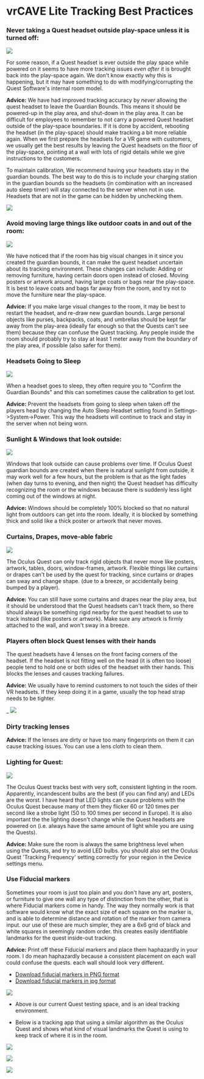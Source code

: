# vrCAVE Lite Tracking Best Practices


### Never taking a Quest headset outside play-space unless it is turned off:

![](media/vrcaveLite/questsoutside.png)

For some reason, if a Quest headset is ever outside the play space while powered on it seems to have more tracking issues *even after* it is brought back into the play-space again. We don't know exactly why this is happening, but it may have something to do with modifying/corrupting the Quest Software's internal room model.

**Advice:** We have had improved tracking accuracy by *never* allowing the quest headset to leave the Guardian Bounds. This means it should be powered-up in the play area, and shut-down in the play area. It can be difficult for employees to remember to not carry a powered Quest headset outside of the play-space boundaries. If it is done by accident, rebooting the headset (in the play-space) should make tracking a bit more reliable again. When we first prepare the headsets for a VR game with customers, we usually get the best results by leaving the Quest headsets on the floor of the play-space, pointing at a wall with lots of rigid details while we give instructions to the customers.

To maintain calibration, We recommend having your headsets stay in the guardian bounds. The best way to do this is to include your charging station in the guardian bounds so the headsets (in combination with an increased auto sleep timer) will stay connected to the server when not in use. Headsets that are not in the game can be hidden by unchecking them. 

![](media/vrcaveLite/VRCaveGuardian.png)
	
### Avoid moving large things like outdoor coats in and out of the room:

![](media/vrcaveLite/notempobjects.png)

We have noticed that if the room has big visual changes in it since you created the guardian bounds, it can make the quest headset uncertain about its tracking environment. These changes can include: Adding or removing furniture, having certain doors open instead of closed. Moving posters or artwork around, having large coats or bags near the play-space. It is best to leave coats and bags far away from the room, and try not to move the furniture near the play-space.

**Advice:** If you make large visual changes to the room, it may be best to restart the headset, and re-draw new guardian bounds. Large personal objects like purses, backpacks, coats, and umbrellas should be kept far away from the play-area (ideally far enough so that the Quests can't see them) because they can confuse the Quest tracking. Any people inside the room should probably try to stay at least 1 meter away from the boundary of the play area, if possible (also safer for them). 

### Headsets Going to Sleep

![](media/vrcaveLite/OculusSleepSettings.jpg)

When a headset goes to sleep, they often require you to "Confirm the Guardian Bounds" and this can sometimes cause the calibration to get lost. 

**Advice:** Prevent the headsets from going to sleep when taken off the players head by changing the Auto Sleep Headset setting found in Settings->System->Power. This way the headsets will continue to track and stay in the server when not being worn. 

### Sunlight & Windows that look outside:

![](media/vrcaveLite/nosunlight.png)

Windows that look outside can cause problems over time. If Oculus Quest guardian bounds are created when there is natural sunlight from outside, it may work well for a few hours, but the problem is that as the light fades (when day turns to evening, and then night) the Quest headset has difficulty recognizing the room or the windows because there is suddenly less light coming out of the windows at night.

**Advice:** Windows should be completely 100% blocked so that no natural light from outdoors can get into the room. Ideally, it is blocked by something thick and solid like a thick poster or artwork that never moves.

### Curtains, Drapes, move-able fabric

![](media/vrcaveLite/nocurtains.png)

The Oculus Quest can only track rigid objects that never move like posters, artwork, tables, doors, window-frames, artwork. Flexible things like curtains or drapes can't be used by the quest for tracking, since curtains or drapes can sway and change shape. (due to a breeze, or accidentally being bumped by a player).

**Advice:** You can still have some curtains and drapes near the play area, but it should be understood that the Quest headsets can't track them, so there should always be something rigid nearby for the quest headset to use to track instead (like posters or artwork). Make sure any artwork is firmly attached to the wall, and won't sway in a breeze.

### Players often block Quest lenses with their hands

 The quest headsets have 4 lenses on the front facing corners of the headset. If the headset is not fitting well on the head (it is often too loose) people tend to hold one or both sides of the headset with their hands. This blocks the lenses and causes tracking failures.

 **Advice:** We usually have to remind customers to not touch the sides of their VR headsets. If they keep doing it in a game, usually the top head strap needs to be tighter.

_	![](media/vrcaveLite/QuestTrackingCameras.png)

### Dirty tracking lenses
**Advice:** If the lenses are dirty or have too many fingerprints on them it can cause tracking issues. You can use a lens cloth to clean them.

### Lighting for Quest:

![](media/vrcaveLite/bestcase.png)

The Oculus Quest tracks best with very soft, consistent lighting in the room. Apparently, incandescent bulbs are the best (if you can find any) and LEDs are the worst. I have heard that LED lights can cause problems with the Oculus Quest because many of them they flicker 60 or 120 times per second like a strobe light (50 to 100 times per second in Europe). It is also important the the lighting doesn't change while the Quest headsets are powered on (i.e. always have the same amount of light while you are using the Quests).

**Advice:** Make sure the room is always the same brightness level when using the Quests, and try to avoid LED bulbs. you should also set the Oculus Quest 'Tracking Frequency' setting correctly for your region in the Device settings menu.


### Use Fiducial markers 

Sometimes your room is just too plain and you don't have any art, posters, or furniture to give one wall any type of distinction from the other, that is where Fiducial markers come in handy. The way they normally work is that software would know what the exact size of each square on the marker is, and is able to determine distance and rotation of the marker from camera input. our use of these are much simpler, they are a 6x6 grid of black and white squares in seemingly random order. this creates easily identifiable landmarks for the quest inside-out tracking. 

**Advice:** Print off these Fiducial markers and place them haphazardly in your room. I do mean haphazardly because a consistent placement on each wall could confuse the quests. each wall should look very different. 

-	[Download fiducial markers in PNG format](https://drive.google.com/drive/folders/1XNNQYsdU-wbNpcmlm5bfqt9JJG3s-ZTb?usp=sharing)
-	[Download fiducial markers in jpg format](https://drive.google.com/drive/folders/1JfFy14MAue73VsCbp2niQiJD-oUzkdWT?usp=sharing)

![](media/vrcaveLite/Fiducialwalls.png)

- Above is our current Quest testing space, and is an ideal tracking environment.

- Below is a tracking app that using a similar algorithm as the Oculus Quest and shows what kind of visual landmarks the Quest is using to keep track of where it is in the room.  

![](media/vrcaveLite/FarWallTracking.jpg)

![](media/vrcaveLite/WallTrackingF.jpg)

![](media/vrcaveLite/clutterLowRes.jpg)

